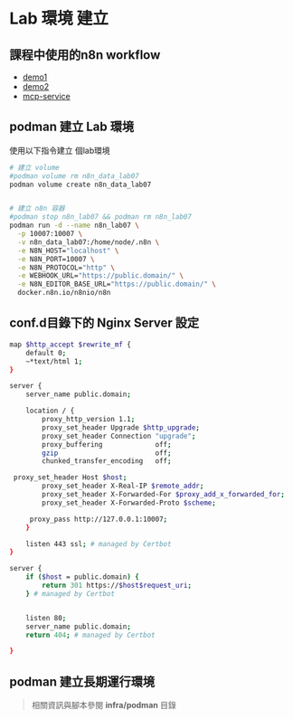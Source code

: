 # Lab 環境 建立

## 課程中使用的n8n workflow

- [demo1](workflow/demo.json)
- [demo2](workflow/demo.json)
- [mcp-service](workflow/mcp-service.json)

## podman 建立 Lab 環境

使用以下指令建立 個lab環境

``` sh
# 建立 volume 
#podman volume rm n8n_data_lab07
podman volume create n8n_data_lab07


# 建立 n8n 容器
#podman stop n8n_lab07 && podman rm n8n_lab07
podman run -d --name n8n_lab07 \
  -p 10007:10007 \
  -v n8n_data_lab07:/home/node/.n8n \
  -e N8N_HOST="localhost" \
  -e N8N_PORT=10007 \
  -e N8N_PROTOCOL="http" \
  -e WEBHOOK_URL="https://public.domain/" \
  -e N8N_EDITOR_BASE_URL="https://public.domain/" \
  docker.n8n.io/n8nio/n8n
```

## conf.d目錄下的 Nginx Server 設定

``` sh
map $http_accept $rewrite_mf {
    default 0;
    ~*text/html 1;
}

server {
    server_name public.domain;

    location / {
        proxy_http_version 1.1;
        proxy_set_header Upgrade $http_upgrade;
        proxy_set_header Connection "upgrade";
        proxy_buffering             off;
        gzip                        off;
        chunked_transfer_encoding   off;

 proxy_set_header Host $host;
        proxy_set_header X-Real-IP $remote_addr;
        proxy_set_header X-Forwarded-For $proxy_add_x_forwarded_for;
        proxy_set_header X-Forwarded-Proto $scheme;

     proxy_pass http://127.0.0.1:10007;
    }

    listen 443 ssl; # managed by Certbot
}

server {
    if ($host = public.domain) {
        return 301 https://$host$request_uri;
    } # managed by Certbot


    listen 80;
    server_name public.domain;
    return 404; # managed by Certbot

}
```

## podman 建立長期運行環境
>
> 相關資訊與腳本參閱 **infra/podman** 目錄
